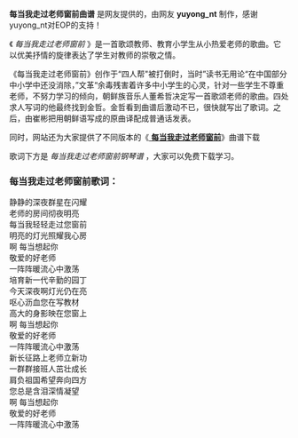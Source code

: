 

**每当我走过老师窗前曲谱** 是网友提供的，由网友 **yuyong_nt** 制作，感谢yuyong_nt对EOP的支持！

《 _每当我走过老师窗前_ 》是一首歌颂教师、教育小学生从小热爱老师的歌曲。它以优美抒情的旋律表达了学生对教师的崇敬之情。

《每当我走过老师窗前》创作于“四人帮"被打倒时，当时”读书无用论“在中国部分中小学中还没消除，”文革“余毒残害着许多中小学生的心灵，针对一些学生不尊重老师，不努力学习的倾向，朝鲜族音乐人董希哲决定写一首歌颂老师的歌曲。四处求人写词的他最终找到金哲。金哲看到曲谱后激动不已，很快就写出了歌词。之后，由崔彬把用朝鲜语写成的原曲译配成普通话发表。

同时，网站还为大家提供了不同版本的《[ **每当我走过老师窗前**](Music-5884-每当我走过老师窗前.html "每当我走过老师窗前")》曲谱下载

歌词下方是 _每当我走过老师窗前钢琴谱_ ，大家可以免费下载学习。

### 每当我走过老师窗前歌词：

静静的深夜群星在闪耀  
老师的房间彻夜明亮  
每当我轻轻走过您窗前  
明亮的灯光照耀我心房  
啊 每当想起你  
敬爱的好老师  
一阵阵暖流心中激荡  
培育新一代辛勤的园丁  
今天深夜啊灯光仍在亮  
呕心沥血您在写教材  
高大的身影映在您窗上  
啊 每当想起你  
敬爱的好老师  
一阵阵暖流心中激荡  
新长征路上老师立新功  
一群群接班人茁壮成长  
肩负祖国希望奔向四方  
您总是含泪深情凝望  
啊 每当想起你  
敬爱的好老师  
一阵阵暖流心中激荡

